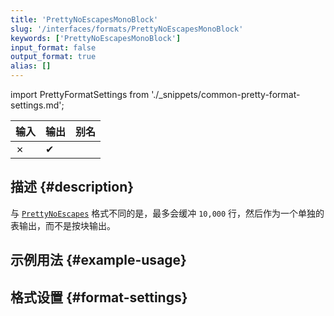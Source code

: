 ```yaml
---
title: 'PrettyNoEscapesMonoBlock'
slug: '/interfaces/formats/PrettyNoEscapesMonoBlock'
keywords: ['PrettyNoEscapesMonoBlock']
input_format: false
output_format: true
alias: []
---
```


import PrettyFormatSettings from './_snippets/common-pretty-format-settings.md';

| 输入 | 输出  | 别名 |
|-------|---------|-------|
| ✗     | ✔       |       |

## 描述 {#description}

与 [`PrettyNoEscapes`](./PrettyNoEscapes.md) 格式不同的是，最多会缓冲 `10,000` 行，然后作为一个单独的表输出，而不是按块输出。

## 示例用法 {#example-usage}

## 格式设置 {#format-settings}

<PrettyFormatSettings/>
